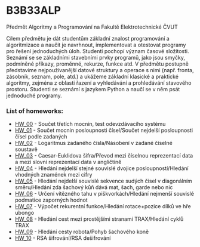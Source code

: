 # B3B33ALP

Předmět Algoritmy a Programování na Fakultě Elektrotechnické ČVUT

Cílem předmětu je dát studentům základní znalost programování a algoritmizace a naučit je navrhnout, implementovat a otestovat programy pro řešení jednoduchých úloh. Studenti pochopí význam časové složitosti. Seznámí se se základními stavebními prvky programů, jako jsou smyčky, podmíněné příkazy, proměnné, rekurze, funkce atd. V předmětu postupně představíme nejpoužívanější datové struktury a operace s nimi (např. fronta, zásobník, seznam, pole, atd.) a ukážeme základní klasické a praktické algoritmy, zejména z oblasti řazení a vyhledávání a prohledávání stavového prostoru. Studenti se seznámí s jazykem Python a naučí se v něm psát jednoduché programy.


### List of homeworks:

- [HW_00](homeworks/hw_00/hw_00.md) - Součet třetích mocnin, test odevzdávacího systému
- [HW_01](homeworks/hw_01/hw_01.md) - Součet mocnin posloupnosti čísel/Součet nejdelší posloupnosti čísel podle zadaných
- [HW_02](homeworks/hw_02/hw_02.md) - Logaritmus zadaného čísla/Násobení v zadané číselné soustavě
- [HW_03](homeworks/hw_03/hw_03.md) - Caesar-Euklidova šifra/Převod mezi číselnou reprezentací data a mezi slovní reprezentací data v angličtině
- [HW_04](homeworks/hw_04/hw_04.md) - Hledání nejdelší stejné souvislé dvojice posloupností/Hledání vhodných znamének mezi cifry 
- [HW_05](homeworks/hw_05/hw_05.md) - Hledání nejdelší souvislé sekvence sudých čísel v diagonálním směru/Hledání zda šachový kůň dává mat, šach, garde nebo nic
- [HW_06](homeworks/hw_06/hw_06.md) - Určení vítězného tahu v piškvorkách/Hledání nejmenší souvislé podmatice zaporných hodnot
- [HW_07](homeworks/hw_07/hw_07.md) - Výpočet rekurentní funkce/Hledání rotace+pozice dílků ve hře ubongo
- [HW_08](homeworks/hw_08/hw_08.md) - Hledání cest mezi prostějšími stranami TRAX/Hledání cyklů TRAX
- [HW_09](homeworks/hw_09/hw_09.md) - Hledání cesty robota/Pohyb šachového koně
- [HW_10](homeworks/hw_10/hw_10.md) - RSA šifrování/RSA dešifrování


